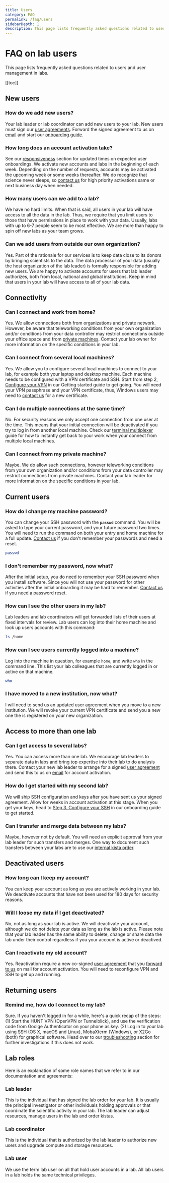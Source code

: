 ```yaml
---
title: Users
category: FAQ
permalink: /faq/users
sidebarDepth: 1
description: This page lists frequently asked questions related to users and user management in labs.
---
```


# FAQ on lab users

This page lists frequently asked questions related to users and user management in labs.

[[toc]]

## New users

### How do we add new users?

Your lab leader or lab coordinator can add new users to your lab. New users must sign our [user agreements](/agreements/downloads/#user-agreement). Forward the signed agreement to us on [email](/contact) and start our [onboarding guide](/getting-started).

### How long does an account activation take?

See our [responsiveness](/responsiveness/) section for updated times on expected user onboardings. We activate new accounts and labs in the beginning of each week. Depending on the number of requests, accounts may be activated the upcoming week or some weeks thereafter. We do recognize that science never sleeps, so [contact us](/contact) for high priority activations same or next business day when needed.

### How many users can we add to a lab?

We have no hard limits. When that is said, all users in your lab will have access to all the data in the lab. Thus, we require that you limit users to those that have permissions in place to work with your data. Usually, labs with up to 6-7 people seem to be most effective. We are more than happy to spin off new labs as your team grows.

### Can we add users from outside our own organization?

Yes. Part of the rationale for our services is to keep data close to its donors by bringing scientists to the data. The data processor of your data (usually the host organization of the lab leader) is formally responsible for adding new users. We are happy to activate accounts for users that lab leader authorizes, both from local, national and global institutions. Keep in mind that users in your lab will have access to all of your lab data.








## Connectivity

### Can I connect and work from home?

Yes. We allow connections both from organizations and private network. However, be aware that teleworking conditions from your own organization and/or conditions from your data controller may restrict connections outside your office space and from [private machines](/faq/users/#can-i-connect-from-my-private-machine). Contact your lab owner for more information on the specific conditions in your lab.

### Can I connect from several local machines?

Yes. We allow you to configure several local machines to connect to your lab, for example both your laptop and desktop machine. Each machine needs to be configured with a VPN certificate and SSH. Start from step 2, [Configure your VPN](/getting-started/configure-vpn/) in our Getting started guide to get going. You will need your VPN passphrase and your VPN certificate, thus, Windows users may need to [contact us](/contact) for a new certificate.

### Can I do multiple connections at the same time?

No. For security reasons we only accept one connection from one user at the time. This means that your initial connection will be deactivated if you try to log in from another local machine. Check our [terminal multiplexer](/hunt-lab/technical-tools/terminal-multiplexers/) guide for how to instantly get back to your work when your connect from multiple local machines.

### Can I connect from my private machine?

Maybe. We do allow such connections, however teleworking conditions from your own organization and/or conditions from your data controller may restrict connections from private machines. Contact your lab leader for more information on the specific conditions in your lab.














## Current users

### How do I change my machine password?

You can change your SSH password with the **`passwd`** command. You will be asked to type your current password, and your future password two times. You will need to run the command on both your entry and home machine for a full update. [Contact us](/contact) if you don't remember your passwords and need a reset.

```bash
passwd
```

### I don't remember my password, now what?

After the initial setup, you do need to remember your SSH password when you install software. Since you will not use your password for other activities after the initial onboarding it may be hard to remember. [Contact us](/contact) if you need a password reset.


### How can I see the other users in my lab?

Lab leaders and lab coordinators will get forwarded lists of their users at fixed intervals for review. Lab users can log into their home machine and look up users accounts with this command:

```bash
ls /home
```

### How can I see users currently logged into a machine?

Log into the machine in question, for example `home`, and write `who` in the command line. This list your lab colleagues that are currently logged in or active on that machine.

```bash
who
```
### I have moved to a new institution, now what? 

I will need to send us an updated user agreement when you move to a new institution. We will revoke your current VPN certificate and send you a new one the is registered on your new organization.







## Access to more than one lab

### Can I get access to several labs?

Yes. You can access more than one lab. We encourage lab leaders to separate data in labs and bring top expertise into their lab to do analysis there. Contact your new lab leader to arrange for a signed [user agreement](/agreements/downloads) and send this to us on [email](/contact) for account activation.

### How do I get started with my second lab?

We will ship SSH configuration and keys after you have sent us your signed agreement. Allow for weeks in account activation at this stage. When you get your keys, head to [Step 3. Configure your SSH](/getting-started/configure-ssh/) in our onboarding guide to get started.

### Can I transfer and merge data between my labs?

Maybe, however not by default. You will need an explicit approval from your lab leader for such transfers and merges. One way to document such transfers between your labs are to use our [internal kista order](/agreements/downloads).












## Deactivated users

### How long can I keep my account?

You can keep your account as long as you are actively working in your lab. We deactivate accounts that have not been used for 180 days for security reasons.

### Will I loose my data if I get deactivated? 

No, not as long as your lab is active. We will deactivate your account, although we do not delete your data as long as the lab is active. Please note that your lab leader has the same ability to delete, change or share data the lab under their control regardless if you your account is active or deactived. 

### Can I reactivate my old account?

Yes. Reactivation require a new co-signed [user agreement](/agreements/downloads/#user-agreement) that you [forward to us](/contact) on mail for account activation. You will need to reconfigure VPN and SSH to get up and running.



## Returning users

### Remind me, how do I connect to my lab?

Sure. If you haven't logged in for a while, here's a quick recap of the steps: (1) Start the HUNT VPN (OpenVPN or Tunnelblick), and use the verification code from Goolge Authenticator on your phone as key. (2) Log in to your lab using SSH (OS X, macOS and Linux), MobaXterm (Windows), or X2Go (both) for graphical software. Head over to our [troubleshooting](/troubleshooting/connection) section for further investigations if this does not work.




## Lab roles

Here is an explanation of some role names that we refer to in our documentation and agreements:

###  Lab leader

This is the individual that has signed the lab order for your lab. It is usually the principal investigator or other individuals holding approvals or that coordinate the scientific activity in your lab. The lab leader can adjust resources, manage users in the lab and order kistas.

### Lab coordinator

This is the individual that is authorized by the lab leader to authorize new users and upgrade compute and storage resources.

### Lab user

We use the term lab user on all that hold user accounts in a lab. All lab users in a lab holds the same technical privileges.


